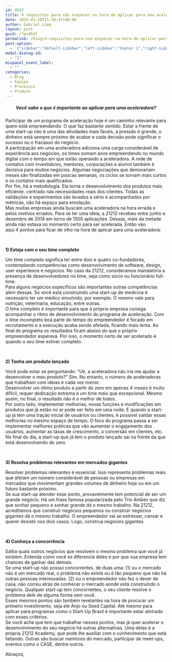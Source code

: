 ```yaml
---
id: 4547
title: 4 requisitos para não esquecer na hora de aplicar para uma aceleradora
date: 2015-01-20T11:30:47+00:00
author: Gabriel Lima
layout: post
guid: /?p=4547
permalink: /blog/4-requisitos-para-nao-esquecer-na-hora-de-aplicar-para-uma-aceleradora/
post-option:
  - '{"sidebar":"default-sidebar","left-sidebar":"Footer 1","right-sidebar":"Footer 1","page-title":"","page-caption":""}'
modal-dialog-id:
  - "1"
mixpanel_event_label:
  - ""
categories:
  - Blog
  - Equipe
  - Processos
  - Produto
---
```

<h5 style="text-align: center;">
  <strong>Você sabe o que é importante ao aplicar para uma aceleradora?</strong>
</h5>

<h5 style="text-align: center;">
</h5>

<div>
  Participar de um programa de aceleração hoje é um caminho relevante para quem está empreendendo. O que faz bastante sentido. Estar a frente de uma start-up não é uma das atividades mais fáceis, a pressão é grande, o dinheiro está sempre próximo de acabar e cada decisão pode significar o sucesso ou o fracasso do negócio.
</div>

<div>
</div>

<div>
  A participação em uma aceleradora adiciona uma carga considerável de experiência aos negócios, os times somam anos empreendendo no mundo digital com o tempo em que estão operando a aceleradora. A rede de contatos com investidores, mentores, corporações e alumni também é decisiva para muitos negócios. Algumas negociações que demorariam meses são finalizadas em poucas semanas, os ciclos se tornam mais curtos e os contatos mais qualificados.
</div>

<div>
</div>

<div>
  Por fim, há a metodologia. Ela torna o desenvolvimento dos produtos mais eficiente, centrado nas necessidades reais dos clientes. Todas as validações e experimentos são levados a sério e acompanhados por métricas, não há espaço para enrolação.
</div>

<div>
</div>

<div>
  Mas muitas empresas ainda buscam uma aceleradora na hora errada e pelos motivos errados. Para se ter uma ideia, a 21212 recebeu entre junho e dezembro de 2014 em torno de 1500 aplicações. Dessas, mais da metade ainda não estava no momento certo para ser acelerada. Então vão aqui 4 pontos para ficar de olho na hora de aplicar para uma aceleradora:
</div>

&nbsp;

**1) Esteja com o seu time completo**

<div>
  Um time completo significa ter entre dois e quatro co-fundadores, contemplando competências como desenvolvimento de software, design, user experience e negócios. No caso da 21212, consideramos mandatória a presença de desenvolvedores no time, seja como sócio ou funcionário full-time.
</div>

<div>
</div>

<div>
  Para alguns negócios específicos são importantes outras competências além dessas. Se você está construindo uma start-up de medicina é necessário ter um médico envolvido, por exemplo. O mesmo vale para nutrição, veterinária, educação, entre outras.
</div>

<div>
</div>

<div>
  O time completo é importante para que a própria empresa consiga acompanhar o ritmo de desenvolvimento do programa de aceleração. Com o time incompleto boa parte do tempo do empreendedor é focado em recrutamento e a execução acaba sendo afetada, ficando mais lenta. Ao final do programa os resultados ficam abaixo do que o próprio empreendedor esperava. Por isso, o momento certo de ser acelerado é quando o seu time estiver completo.
</div>

&nbsp;

**2) Tenha um produto lançado**

<div>
  Você pode estar se perguntando: &#8220;Ué, a aceleradora não iria me ajudar a desenvolver o meu produto?&#8221; Sim. No entanto, o número de aceleradoras que trabalham com ideias é cada vez menor.
</div>

<div>
</div>

<div>
  Desenvolver um ótimo produto a partir do zero em apenas 4 meses é muito difícil, requer dedicação extrema e um time mais que excepcional. Mesmo assim, no final, o resultado não é o melhor de todos.
</div>

<div>
</div>

<div>
  Por outro lado, implementar melhorias, novas funções e modificações em produtos que já estão no ar pode ser feito em uma noite. E quando a start-up já tem uma tração inicial de usuários ou clientes, é possível validar essas melhorias no mesmo espaço de tempo. O foco do programa passa a ser implementar melhores práticas que vão aumentar o engajamento dos usuários, aumentar as taxas de crescimento, a conversão em clientes, etc.  No final do dia, a start-up que já tem o produto lançado sai na frente da que está desenvolvendo do zero.
</div>

&nbsp;

**3) Resolva problemas relevantes em mercados gigantes**

<div>
  Resolver problemas relevantes é essencial. Isso representa problemas reais que afetam um número considerável de pessoas ou empresas em mercados que movimentam grandes volumes de dinheiro hoje ou em um futuro bastante próximo.
</div>

<div>
</div>

<div>
  Se sua start-up atender esse ponto, provavelmente tem potencial de ser um grande negócio. Há um frase famosa popularizada pelo Trio Ambev que diz que sonhar pequeno e sonhar grande dá o mesmo trabalho. Na 21212, acreditamos que construir negócios pequenos ou construir negócios gigantes dá o mesmo trabalho. O empreendedor vai se estressar, cansar e querer desistir nos dois casos. Logo, construa negócios gigantes.
</div>

&nbsp;

**4) Conheça a concorrência**

<div>
  Saiba quais outros negócios que resolvem o mesmo problema que você já existem. Entenda como você se diferencia deles e por que sua empresa tem chances de ganhar das demais.
</div>

<div>
</div>

<div>
  Se uma start-up não possui concorrentes, de duas uma: (1) ou o mercado não é um mercado real, o problema não existe ou é tão pequeno que não há outras pessoas interessadas. (2) ou o empreendedor não fez o dever de casa, não correu atrás de conhecer o mercado aonde está construindo o negócio. Qualquer start-up tem concorrentes, o seu cliente resolve o problema dele de alguma forma sem você.
</div>

<div>
</div>

<div>
  Esses mesmos pontos são também revelantes na hora de procurar um primeiro investimento, seja ele Anjo ou Seed Capital. Até mesmo para aplicar para programas como o Start-Up Brasil é importante estar alinhado com esses critérios.
</div>

<div>
</div>

<div>
  Se você acha que tem que trabalhar nesses pontos, mas já quer acelerar o desenvolvimento do seu negócio há outras alternativas. Uma delas é a própria 21212 Academy, que pode lhe auxiliar com o conhecimento que está faltando. Outras são buscar mentores do mercado, participar de meet-ups, eventos como o CASE, dentre outros.
</div>

<div>
</div>

Abraços,

&nbsp;

&nbsp;
